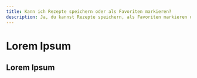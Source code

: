 ```yaml
---
title: Kann ich Rezepte speichern oder als Favoriten markieren?
description: Ja, du kannst Rezepte speichern, als Favoriten markieren und später einfach darauf zugreifen.
---
```


# Lorem Ipsum

## Lorem Ipsum
